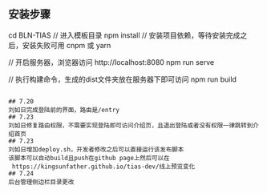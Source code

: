 
## 安装步骤

cd BLN-TIAS    // 进入模板目录
npm install         // 安装项目依赖，等待安装完成之后，安装失败可用 cnpm 或 yarn

// 开启服务器，浏览器访问 http://localhost:8080
npm run serve

// 执行构建命令，生成的dist文件夹放在服务器下即可访问
npm run build
```

## 7.20
刘如日完成登陆前的界面，路由是/entry
## 7.23
刘如日修复路由权限，不需要实现登陆即可访问介绍页，且退出登陆或者没有权限一律跳转到介绍首页
## 7.23
刘如日增加deploy.sh，开发者修改之后可以直接运行该发布脚本
该脚本可以自动build且push在github page上然后可以在
 https://kingsunfather.github.io/tias-dev/线上预览变化
## 7.24
后台管理侧边栏目录更改
